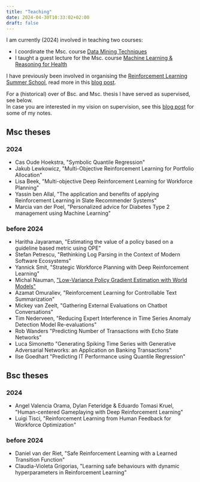 ```yaml
---
title: "Teaching"
date: 2024-04-30T10:33:02+02:00
draft: false
---
```

I am currently (2024) involved in teaching two courses:
* I coordinate the Msc. course [Data Mining Techniques](https://studiegids.vu.nl/en/courses/2023-2024/X_400108#/)
* I taught a guest lecture for the Msc. course [Machine Learning & Reasoning for Health](https://studiegids.vu.nl/EN/courses/2023-2024/XM_0102#/)

I have previously been involved in organising the [Reinforcement Learning Summer School](https://rlsummerschool.com/), read more in this [blog post](http://localhost:1313/posts/reinforcement-learning-summer-school/).

For a (historical) over of Bsc. and Msc. thesis I have served as supervised, see below.  
In case you are interested in my vision on supervision, see this [blog post](/posts/student_supervision/) for some of my notes.

## Msc theses
### 2024
* Cas Oude Hoekstra, "Symbolic Quantile Regression"
* Jakub Lewkowicz, "Multi-Objective Reinforcement Learning for Portfolio Allocation"
* Lisa Beek, "Multi-objective Deep Reinforcement Learning for Workforce Planning"
* Yassin ben Allal, "The application and benefits of applying Reinforcement Learning in Slate Recommender Systems"
* Marcia van der Poel, "Personalized advice for Diabetes Type 2 management using Machine Learning"

### before 2024
* Haritha Jayaraman, "Estimating the value of a policy based on a guideline based metric using OPE"
* Stefan Petrescu, "Rethinking Log Parsing in the Context of Modern Software Ecosystems"
* Yannick Smit, "Strategic Workforce Planning with Deep Reinforcement Learning"
* Michal Nauman, ["Low-Variance Policy Gradient Estimation with World Models"](https://arxiv.org/abs/2010.15622)
* Azamat Omuraliev, "Reinforcement Learning for Controllable Text Summarization"
* Mickey van Zeelt, "Gathering External Evaluations on Chatbot Conversations"
* Tim Nederveen, "Reducing Expert Interference in Time Series Anomaly Detection Model Re-evaluations"
* Rob Wanders "Predicting Number of Transactions with Echo State Networks"
* Luca Simonetto "Generating Spiking Time Series with Generative Adversarial Networks: an Application on Banking Transactions"
* Ilse Goedhart "Predicting IT Performance using Quantile Regression"

## Bsc theses
### 2024
* Angel Valencia Orama, Dylan Feteridge & Eduardo Tomasi Kruel, "Human-centered Gameplaying with Deep Reinforcement Learning"
* Luigi Tisci, "Reinforcement Learning from Human Feedback for Workforce Optimization"

### before 2024
* Daniel van der Riet, "Safe Reinforcement Learning with a Learned Transition Function"
* Claudia-Violeta Grigorias, "Learning safe behaviours with dynamic hyperparameters in Reinforcement Learning"